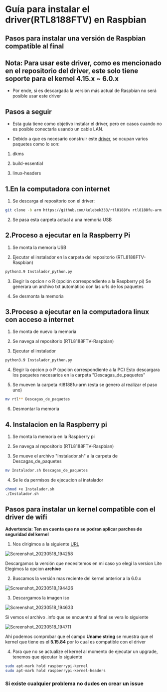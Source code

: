 # Guía para instalar el driver(RTL8188FTV) en Raspbian

## Pasos para instalar una versión de Raspbian compatible al final

## Nota: Para usar este driver, como es mencionado en el repositorio del driver, este solo tiene soporte para el kernel 4.15.x ~ 6.0.x

- Por ende, si es descargada la versión más actual de Raspbian no será posible usar este driver


## Pasos a seguir

* Esta guía tiene como objetivo instalar el driver, pero en casos cuando no es posible conectarla
usando un cable LAN.

* Debido a que es necesario construir este [driver](https://github.com/kelebek333/rtl8188fu/tree/arm#how-to-install-for-arm-devices),
se ocupan varios paquetes como lo son:

1. dkms

2. build-essential

3. linux-headers


## 1.En la computadora con internet

1. Se descarga el repositorio con el driver:

```sh
git clone -b arm https://github.com/kelebek333/rtl8188fu rtl8188fu-arm
```

2. Se pasa esta carpeta actual a una memoria USB

## 2.Proceso a ejecutar en la Raspberry Pi


1. Se monta la memoria USB 

2. Ejecutar el instalador en la carpeta del repositorio (RTL8188FTV-Raspbian) 

```sh
python3.9 Instalador_python.py
```
3. Elegir la opcion r o R (opción correspondiente a la Raspberry pi)
	Se generara un archivo txt automático con las urls de los paquetes 

4. Se desmonta la memoria


## 3.Proceso a ejecutar en la computadora linux con acceso a internet

1. Se monta de nuevo la memoria

2. Se navega al repositorio (RTL8188FTV-Raspbian)

3. Ejecutar el instalador

```sh
python3.9 Instalador_python.py
```

4. Elegir la opcion p o P (opción correspondiente a la PC)
	Esto descargara los paquetes necesarios en la carpeta "Descagas_de_paquetes"

5. Se mueven la carpeta rtl8188fu-arm (esta se genero al realizar el paso uno)
```sh
mv rtl** Descagas_de_paquetes
```
6. Desmontar la memoria

## 4. Instalacion en la Raspberry pi

1. Se monta la memoria en la Raspberry pi

2. Se navega al repositorio (RTL8188FTV-Raspbian)

3. Se mueve el archivo "Instalador.sh" a la carpeta de Descagas_de_paquetes

```sh
mv Instalador.sh Descagas_de_paquetes
```

4. Se le da permisos de ejecucion al instalador

```sh
chmod +x Instalador.sh
./Instalador.sh
```
## Pasos para instalar un kernel compatible con el driver de wifi

**Advertencia: Ten en cuenta que no se podran aplicar parches de seguridad del kernel**

1. Nos dirigimos a la siguiente [URL](https://www.raspberrypi.com/software/operating-systems/) 

![Screenshot_20230518_194258](https://github.com/janc18/RTL8188FTV-Raspbian/assets/43817922/ee038930-51ab-4601-97f1-f7abe256b03d)

Descargamos la versión que necesitemos en mi caso yo elegí la version Lite
Elegimos la opcion **archive**

2. Buscamos la versión mas reciente del kernel anterior a la 6.0.x

![Screenshot_20230518_194426](https://github.com/janc18/RTL8188FTV-Raspbian/assets/43817922/a564f8fc-46e1-4e9e-ae9e-f70582963a41)

3. Descargamos la imagen iso

![Screenshot_20230518_194633](https://github.com/janc18/RTL8188FTV-Raspbian/assets/43817922/19bc0501-cf8e-4b89-8a9f-80d70f3097f3)

Si vemos el archivo .info que se encuentra al final se vera lo siguiente

![Screenshot_20230518_194711](https://github.com/janc18/RTL8188FTV-Raspbian/assets/43817922/e227ed7a-93ab-48a6-ae5c-fcc7c31e0080)

Ahí podemos comprobar que el campo **Uname string** se muestra que el kernel que tiene es el **5.15.84** por lo cual es compatible con el driver

4. Para que no se actualize el kernel al momento de ejecutar un upgrade, tenemos que ejecutar lo siguiente
```sh
sudo apt-mark hold raspberrypi-kernel
sudo apt-mark hold raspberrypi-kernel-headers
```

### Si existe cualquier problema no dudes en crear un issue

